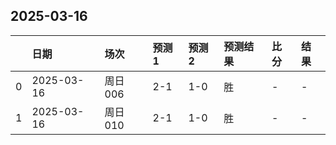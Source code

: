 

## 2025-03-16

|    | 日期         | 场次    | 预测1   | 预测2   | 预测结果   | 比分   | 结果   |
|---:|:-----------|:------|:------|:------|:-------|:-----|:-----|
|  0 | 2025-03-16 | 周日006 | 2-1   | 1-0   | 胜      | -    | -    |
|  1 | 2025-03-16 | 周日010 | 2-1   | 1-0   | 胜      | -    | -    |

